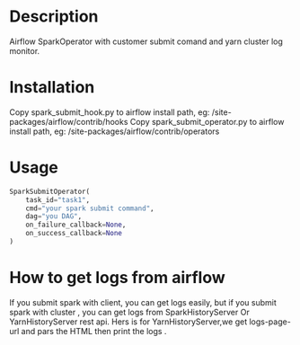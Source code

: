 # Description

Airflow SparkOperator with customer submit comand and yarn cluster log monitor.

# Installation

Copy spark_submit_hook.py to airflow install path, eg: /site-packages/airflow/contrib/hooks Copy
spark_submit_operator.py to airflow install path, eg: /site-packages/airflow/contrib/operators

# Usage

```python
SparkSubmitOperator(
    task_id="task1",
    cmd="your spark submit command",
    dag="you DAG",
    on_failure_callback=None,
    on_success_callback=None
)

```

# How to get logs from airflow

If you submit spark with client, you can get logs easily, but if you submit spark with cluster , you can get logs from
SparkHistoryServer Or YarnHistoryServer rest api. Hers is for YarnHistoryServer,we get logs-page-url and pars the HTML
then print the logs .